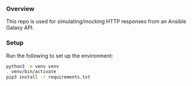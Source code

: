 ### Overview

This repo is used for simulating/mocking HTTP responses from an Ansible Galaxy API.

### Setup

Run the following to set up the environment:
```bash
python3 -m venv venv
. venv/bin/activate
pip3 install -r requirements.txt
```
